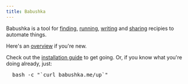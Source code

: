 ```yaml
--- 
title: Babushka
---
```


Babushka is a tool for
[finding](/finding-deps),
[running](/running-deps),
[writing](/writing-deps)
and
[sharing](/sharing-deps)
recipies to automate things.

Here's an [overview](/overview) if you're new.

Check out the [installation guide](/installing)
to get going. Or, if you know what you're doing already, just:

<pre id="bootstrap">
  bash -c "`curl babushka.me/up`"
</pre>
